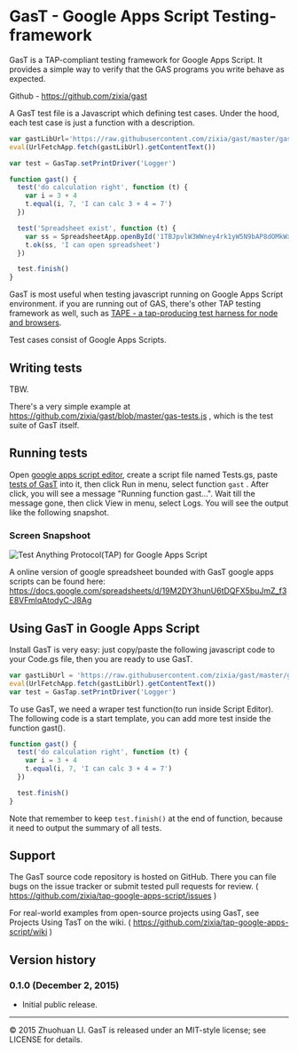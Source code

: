 # GasT - Google Apps Script Testing-framework

GasT is a TAP-compliant testing framework for Google Apps Script. It provides a simple way to verify that the GAS programs you write behave as expected.

Github - https://github.com/zixia/gast

A GasT test file is a Javascript which defining test cases. Under the hood, each test case is just a function with a description.

```javascript
var gastLibUrl='https://raw.githubusercontent.com/zixia/gast/master/gas-tap.js'
eval(UrlFetchApp.fetch(gastLibUrl).getContentText())

var test = GasTap.setPrintDriver('Logger') 

function gast() {
  test('do calculation right', function (t) {    
  	var i = 3 + 4
    t.equal(i, 7, 'I can calc 3 + 4 = 7')
  })

  test('Spreadsheet exist', function (t) {
	var ss = SpreadsheetApp.openById('1TBJpvlW3WWney4rk1yW5N9bAP8dOMkWxI97dOtco-fc')
    t.ok(ss, 'I can open spreadsheet')
  })

  test.finish()
}
```

GasT is most useful when testing javascript running on Google Apps Script environment. if you are running out of GAS, there's other TAP testing framework as well, such as [TAPE - a tap-producing test harness for node and browsers](https://github.com/substack/tape).

Test cases consist of Google Apps Scripts. 


## Writing tests

TBW.

 There's a very simple example at https://github.com/zixia/gast/blob/master/gas-tests.js , which is the test suite of GasT itself.


## Running tests

Open [google apps script editor](https://script.google.com), create a script file named Tests.gs, paste [tests of GasT](https://github.com/zixia/gast/blob/master/gas-tests.js) into it, then click Run in menu, select function ```gast``` . After click, you will see a message "Running function gast...". Wait till the message gone, then click View in menu, select Logs. You will see the output like the following snapshot.


### Screen Snapshoot
![Test Anything Protocol(TAP) for Google Apps Script](https://raw.githubusercontent.com/zixia/gast/master/gas-tap.png)

A online version of google spreadsheet bounded with GasT google apps scripts can be found here: https://docs.google.com/spreadsheets/d/19M2DY3hunU6tDQFX5buJmZ_f3E8VFmlqAtodyC-J8Ag

## Using GasT in Google Apps Script

Install GasT is very easy: just copy/paste the following javascript code to your Code.gs file, then you are ready to use GasT.

```javascript
var gastLibUrl = 'https://raw.githubusercontent.com/zixia/gast/master/gas-tap.js'
eval(UrlFetchApp.fetch(gastLibUrl).getContentText())
var test = GasTap.setPrintDriver('Logger') 
```

To use GasT, we need a wraper test function(to run inside Script Editor). The following code is a start template, you can add more test inside the function gast().

```javascript
function gast() {
  test('do calculation right', function (t) {    
  	var i = 3 + 4
    t.equal(i, 7, 'I can calc 3 + 4 = 7')
  })

  test.finish()
}
```

Note that remember to keep `test.finish()` at the end of function, because it need to output the summary of all tests.


## Support

The GasT source code repository is hosted on GitHub. There you can file bugs on the issue tracker or submit tested pull requests for review. ( https://github.com/zixia/tap-google-apps-script/issues )

For real-world examples from open-source projects using GasT, see Projects Using TasT on the wiki. ( https://github.com/zixia/tap-google-apps-script/wiki )


## Version history

### 0.1.0 (December 2, 2015)
* Initial public release.

-------------------------------------------
© 2015 Zhuohuan LI. GasT is released under an MIT-style license; see LICENSE for details.